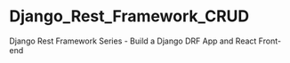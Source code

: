 # Django_Rest_Framework_CRUD
Django Rest Framework Series - Build a Django DRF App and React Front-end

